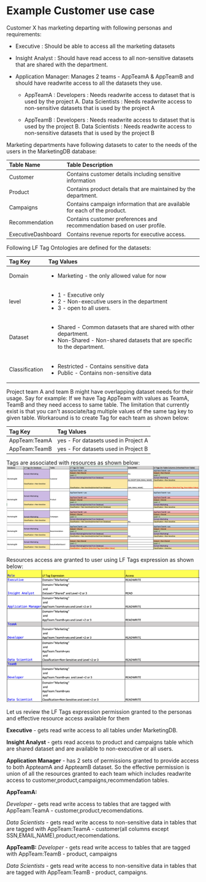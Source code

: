 # Example Customer use case
Customer X has marketing departing with following personas and requirements:

- Executive : Should be able to access all the marketing datasets

- Insight Analyst : Should have read access to all non-sensitive datasets that are shared with the department.

- Application Manager: Manages 2 teams - AppTeamA & AppTeamB and should have readwrite access to all the datasets they use.

    - AppTeamA : 
        Developers      : Needs readwrite access to dataset that is used by the project A.
        Data Scientists : Needs readwrite access to non-sensitive datasets that is used by the project A

    - AppTeamB :
        Developers      : Needs readwrite access to dataset that is used by the project B.
        Data Scientists : Needs readwrite access to non-sensitive datasets that is used by the project B
    
Marketing departments have following datasets to cater to the needs of the users in the MarketingDB database:

| Table Name | Table Description |
|:-----------|:------------------|
|Customer|Contains customer details including sensitive information|
|Product|Contains product details that are maintained by the department.|
|Campaigns|Contains campaign information that are available for each of the product.|
|Recommendation|Contains customer preferences and recommendation based on user profile.|
|ExecutiveDashboard|Contains revenue reports for executive access.|

Following LF Tag Ontologies are defined for the datasets:

|Tag Key|Tag Values|
|:------|:---------|
|Domain| <ul><li>Marketing - the only allowed value for now</li></ul>|
|level| <ul><li>1 - Executive only</li><li>2 - Non-executive users in the department</li><li>3 - open to all users.</li></ul>|
|Dataset|<ul><li>Shared - Common datasets that are shared with other department.</li><li>Non-Shared - Non-shared datasets that are specific to the department.</li></ul>|
|Classification|<ul><li>Restricted  - Contains sensitive data</li><li>Public      - Contains non-sensitive data</li></ul>|

Project team A and team B might have overlapping dataset needs for their usage. Say for example: If we have Tag AppTeam with values as TeamA, TeamB and they need access to same table. The limitation that currently exist is that you can't associate/tag multiple values of the same tag key to given table. Workaround is to create Tag for each team as shown below:

|Tag Key|Tag Values|
|:------|:---------|
|AppTeam:TeamA| yes - For datasets used in Project A|
|AppTeam:TeamB| yes - For datasets used in Project B|

Tags are associated with resources as shown below:
![image](images/lf-tags-resource-mapping.png)

Resources access are granted to user using LF Tags expression as shown below:
![image](images/lf-tags-expression-principal-mapping.png)

Let us review the LF Tags expression permission granted to the personas and effective resource access available for them

**Executive**           - gets read write access to all tables under MarketingDB.

**Insight Analyst**	    - gets read access to product and campaigns table which are shared dataset and are available to non-executive or all users.

**Application Manager** - has 2 sets of permissions granted to provide access to both AppteamA and AppteamB dataset. So the effective permission is union of all the resources granted to each team which includes readwrite access to customer,product,campaigns,recommendation tables.

**AppTeamA:**

*Developer*           - gets read write access to tables that are tagged with AppTeam:TeamA - customer,product,recomendations.

*Data Scientists*     - gets read write access to non-sensitive data in tables that are tagged with AppTeam:TeamA - customer(all columns except SSN,EMAIL,NAME),product,recomendations.

**AppTeamB:**
*Developer*           - gets read write access to tables that are tagged with AppTeam:TeamB - product, campaigns

*Data Scientists*     - gets read write access to non-sensitive data in tables that are tagged with AppTeam:TeamB - product, campaigns.













